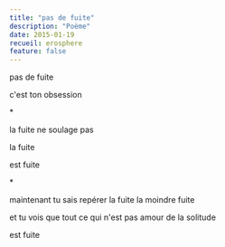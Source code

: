 ```yaml
---
title: "pas de fuite"
description: "Poème"
date: 2015-01-19
recueil: erosphere
feature: false
---
```


pas de fuite

c'est ton obsession

\*

la fuite ne soulage pas

la fuite

est fuite

\*

maintenant tu sais repérer la fuite
la moindre fuite

et tu vois
que tout ce qui n'est pas amour de la solitude

est fuite
